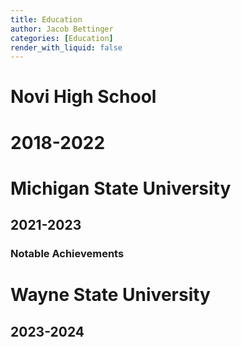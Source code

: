 ```yaml
---
title: Education 
author: Jacob Bettinger
categories: [Education]
render_with_liquid: false
---
```

# Novi High School
# 2018-2022
### 

# Michigan State University
## 2021-2023
### Notable Achievements

# Wayne State University 
## 2023-2024
